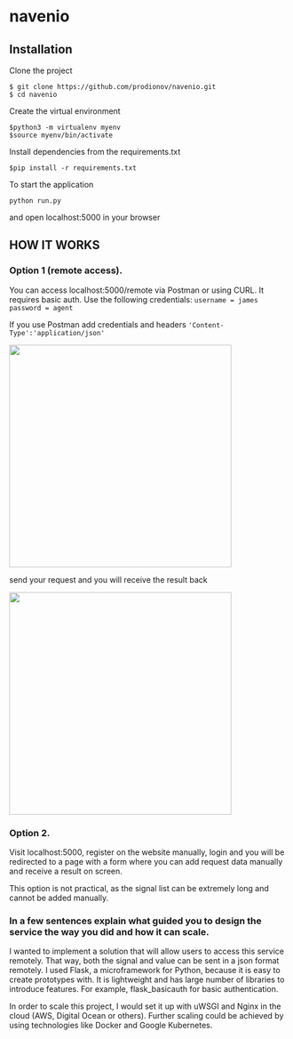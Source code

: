 # navenio

## Installation

Clone the project
```
$ git clone https://github.com/prodionov/navenio.git
$ cd navenio
```

Create the virtual environment
```
$python3 -m virtualenv myenv
$source myenv/bin/activate
```

Install dependencies from the requirements.txt
```
$pip install -r requirements.txt
```

To start the application
```
python run.py
```
and open localhost:5000 in your browser

## HOW IT WORKS

### Option 1 (remote access).

You can access localhost:5000/remote via Postman or using CURL. It requires basic auth. Use the following credentials:
`username = james
password = agent`

If you use Postman
add credentials and headers `'Content-Type':'application/json'`

<img src="https://user-images.githubusercontent.com/19667238/45017283-2077d880-b01f-11e8-8364-d323b98788f6.png" width="400" />

send your request and you will receive the result back

<img src="https://user-images.githubusercontent.com/19667238/45017621-f70b7c80-b01f-11e8-8c0b-4ef59c6afad6.png" width="400"/>

### Option 2.
Visit localhost:5000, register on the website manually, login and you will be redirected to a page with a form where you can add request data manually and receive a result on screen.

This option is not practical, as the signal list can be extremely long and cannot be added manually.

### In a few sentences explain what guided you to design the service the way you did and how it can scale. 

I wanted to implement a solution that will allow users to access this service remotely. That way, both the signal and value can be sent in a json format remotely. I used Flask, a microframework for Python, because it is easy to create prototypes with. It is lightweight and has large number of libraries to introduce features. For example, flask_basicauth for basic authentication. 

In order to scale this project, I would set it up with uWSGI and Nginx in the cloud (AWS, Digital Ocean or others). Further scaling could be achieved by using technologies like Docker and Google Kubernetes. 





